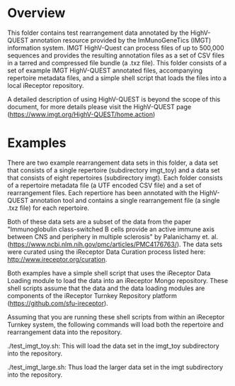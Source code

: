 # Overview 
This folder contains test rearrangement data annotated by the HighV-QUEST
annotation resource provided by the ImMunoGeneTics (IMGT) information system.
IMGT HighV-Quest can process files of up to 500,000 sequences and provides the
resulting annotation files as a
set of CSV files in a tarred and compressed file bundle (a .txz file).
This folder consists of a set of example IMGT HighV-QUEST annotated files,
accompanying repertoire metadata files, and a simple shell script that loads
the files into a local iReceptor repository.

A detailed description of using HighV-QUEST is beyond the scope of this
document, for more details please visit the HighV-QUEST page
(https://www.imgt.org/HighV-QUEST/home.action)

# Examples

There are two example rearrangement data sets in this folder, a data set that
consists of a single repertoire (subdirectory imgt_toy) and a data set that
consists of eight repertoires (subdirectory imgt). Each folder consists of 
a repertoire metadata file (a UTF encoded CSV file) and a set of 
rearrangement files.
Each repertiore has been annotated with the HighV-QUEST annotation
tool and contains a single rearrangement file (a single .txz file) for each
repertoire.

Both of these data sets are a subset of the data from the paper 
"Immunoglobulin class-switched B cells provide an active immune axis between CNS and periphery in multiple sclerosis" by Palanichamy et. al.
(https://www.ncbi.nlm.nih.gov/pmc/articles/PMC4176763/). The data sets were curated using the iReceptor Data Curation process listed here: http://www.ireceptor.org/curation.

Both examples have a simple shell script that uses the iReceptor Data Loading module to load the data into an iReceptor Mongo repository. These shell scripts assume that the data and the data loading modules are components of the iReceptor Turnkey Repository platform (https://github.com/sfu-ireceptor).

Assuming that you are running these shell scripts from within an iReceptor Turnkey system, the following commands will load both the repertoire and rearrangement data into the repository.

./test_imgt_toy.sh: This will load the data set in the imgt_toy subdirectory into the repository.

./test_imgt_large.sh: Thus load the larger data set in the imgt subdirectory into the repository.


